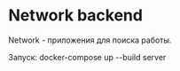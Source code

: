 # Network backend

Network - приложения для поиска работы.

Запуск: docker-compose up --build server

